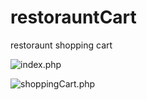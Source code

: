 # restorauntCart
restoraunt shopping cart

![index.php](https://i.hizliresim.com/aYBZG7.jpg)

![shoppingCart.php](https://i.hizliresim.com/Y65GNA.jpg)

